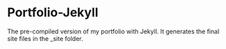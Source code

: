 # Portfolio-Jekyll
The pre-compiled version of my portfolio with Jekyll. It generates the final site files in the _site folder.
